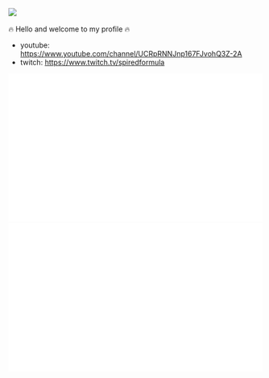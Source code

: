 ![](https://komarev.com/ghpvc/?username=SpiredFormula)

🔥 Hello and welcome to my profile 🔥

- youtube: https://www.youtube.com/channel/UCRpRNNJnp167FJvohQ3Z-2A 
- twitch: https://www.twitch.tv/spiredformula

![](https://raw.githubusercontent.com/SpiredFormula/github-stats/master/generated/languages.svg#gh-dark-mode-only)
![](https://raw.githubusercontent.com/SpiredFormula/github-stats/master/generated/overview.svg#gh-dark-mode-only)


